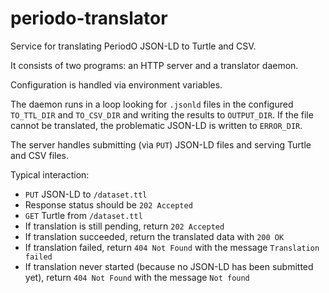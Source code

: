 # periodo-translator

Service for translating PeriodO JSON-LD to Turtle and CSV.

It consists of two programs: an HTTP server and a translator daemon.

Configuration is handled via environment variables.

The daemon runs in a loop looking for `.jsonld` files in the configured
`TO_TTL_DIR` and `TO_CSV_DIR` and writing the results to `OUTPUT_DIR`.
If the file cannot be translated, the problematic JSON-LD is written
to `ERROR_DIR`.

The server handles submitting (via `PUT`) JSON-LD files and serving
Turtle and CSV files.

Typical interaction:

* `PUT` JSON-LD to `/dataset.ttl`
* Response status should be `202 Accepted`
* `GET` Turtle from `/dataset.ttl`
* If translation is still pending, return `202 Accepted`
* If translation succeeded, return the translated data with `200 OK`
* If translation failed, return `404 Not Found` with the message `Translation failed`
* If translation never started (because no JSON-LD has been submitted yet),
  return `404 Not Found` with the message `Not found`
